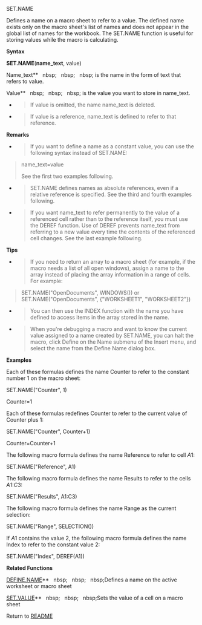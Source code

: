 SET.NAME

Defines a name on a macro sheet to refer to a value. The defined name
exists only on the macro sheet's list of names and does not appear in
the global list of names for the workbook. The SET.NAME function is
useful for storing values while the macro is calculating.

**Syntax**

**SET.NAME**(**name\_text**, value)

Name\_text**&nbsp;&nbsp;&nbsp;nbsp;&nbsp;&nbsp;&nbsp;nbsp;&nbsp;&nbsp;&nbsp;nbsp;&nbsp;is the name in the form of text that
refers to value.

Value**&nbsp;&nbsp;&nbsp;nbsp;&nbsp;&nbsp;&nbsp;nbsp;&nbsp;&nbsp;&nbsp;nbsp;&nbsp;is the value you want to store in
name\_text.

  - > If value is omitted, the name name\_text is deleted.

  - > If value is a reference, name\_text is defined to refer to that
    > reference.


**Remarks**

  - > If you want to define a name as a constant value, you can use the
    > following syntax instead of SET.NAME:

> name\_text=value
> 
> See the first two examples following.

  - > SET.NAME defines names as absolute references, even if a relative
    > reference is specified. See the third and fourth examples
    > following.

  - > If you want name\_text to refer permanently to the value of a
    > referenced cell rather than to the reference itself, you must use
    > the DEREF function. Use of DEREF prevents name\_text from
    > referring to a new value every time the contents of the referenced
    > cell changes. See the last example following.


**Tips**

  - > If you need to return an array to a macro sheet (for example, if
    > the macro needs a list of all open windows), assign a name to the
    > array instead of placing the array information in a range of
    > cells. For example:

> SET.NAME("OpenDocuments", WINDOWS()) or  
> SET.NAME("OpenDocuments", {"WORKSHEET1", "WORKSHEET2"})

  - > You can then use the INDEX function with the name you have defined
    > to access items in the array stored in the name.

  - > When you're debugging a macro and want to know the current value
    > assigned to a name created by SET.NAME, you can halt the macro,
    > click Define on the Name submenu of the Insert menu, and select
    > the name from the Define Name dialog box.


**Examples**

Each of these formulas defines the name Counter to refer to the constant
number 1 on the macro sheet:

SET.NAME("Counter", 1)

Counter=1

Each of these formulas redefines Counter to refer to the current value
of Counter plus 1:

SET.NAME("Counter", Counter+1)

Counter=Counter+1

The following macro formula defines the name Reference to refer to cell
$A$1:

SET.NAME("Reference", A1)

The following macro formula defines the name Results to refer to the
cells $A$1:$C$3:

SET.NAME("Results", A1:C3)

The following macro formula defines the name Range as the current
selection:

SET.NAME("Range", SELECTION())

If $A$1 contains the value 2, the following macro formula defines the
name Index to refer to the constant value 2:

SET.NAME("Index", DEREF(A1))

**Related Functions**

[DEFINE.NAME](DEFINE.NAME.md)**&nbsp;&nbsp;&nbsp;nbsp;&nbsp;&nbsp;&nbsp;nbsp;&nbsp;&nbsp;&nbsp;nbsp;Defines a name on the active worksheet or
macro sheet

[SET.VALUE](SET.VALUE.md)**&nbsp;&nbsp;&nbsp;nbsp;&nbsp;&nbsp;&nbsp;nbsp;&nbsp;&nbsp;&nbsp;nbsp;Sets the value of a cell on a macro sheet



Return to [README](README.md)

